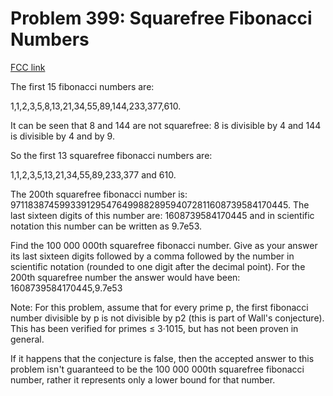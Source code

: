 # Problem 399: Squarefree Fibonacci Numbers

[FCC link](https://www.freecodecamp.org/learn/coding-interview-prep/project-euler/problem-399-squarefree-fibonacci-numbers)

The first 15 fibonacci numbers are:

1,1,2,3,5,8,13,21,34,55,89,144,233,377,610.

It can be seen that 8 and 144 are not squarefree: 8 is divisible by 4 and 144 is
divisible by 4 and by 9.

So the first 13 squarefree fibonacci numbers are:

1,1,2,3,5,13,21,34,55,89,233,377 and 610.

The 200th squarefree fibonacci number
is: 971183874599339129547649988289594072811608739584170445. The last sixteen
digits of this number are: 1608739584170445 and in scientific notation this
number can be written as 9.7e53.

Find the 100 000 000th squarefree fibonacci number. Give as your answer its last
sixteen digits followed by a comma followed by the number in scientific notation
(rounded to one digit after the decimal point). For the 200th squarefree number
the answer would have been: 1608739584170445,9.7e53

Note: For this problem, assume that for every prime p, the first fibonacci
number divisible by p is not divisible by p2 (this is part of Wall's
conjecture). This has been verified for primes ≤ 3·1015, but has not been proven
in general.

If it happens that the conjecture is false, then the accepted answer to this
problem isn't guaranteed to be the 100 000 000th squarefree fibonacci number,
rather it represents only a lower bound for that number.
